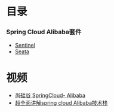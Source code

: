 
# 目录
### Spring Cloud Alibaba套件
* [Sentinel]()
* [Seata ](https://github.com/stevenli91748/JAVA-Architecture/blob/master/JAVA%20Framework/Spring%20Cloud/Spring%20Cloud%20Alibaba%E5%A5%97%E4%BB%B6/Seata.md)



# 视频
* [尚硅谷 SpringCloud- Alibaba](https://www.bilibili.com/video/BV1cE411W7G4/?spm_id_from=333.788.videocard.16)
* [超全面讲解spring cloud Alibaba技术栈](https://www.bilibili.com/video/BV1R7411774f/?spm_id_from=333.788.videocard.2)
